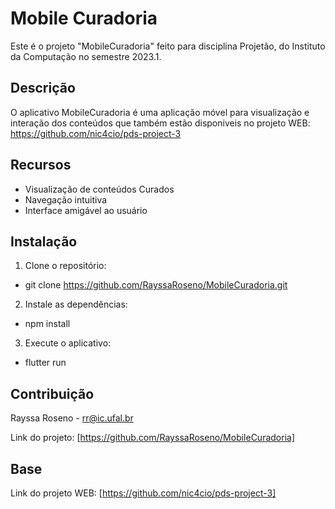 # Mobile Curadoria

Este é o projeto "MobileCuradoria" feito para disciplina Projetão, do Instituto da Computação no semestre 2023.1.

## Descrição

O aplicativo MobileCuradoria é uma aplicação móvel para visualização e interação dos conteúdos que também estão disponiveis no projeto WEB: https://github.com/nic4cio/pds-project-3

## Recursos

- Visualização de conteúdos Curados
- Navegação intuitiva
- Interface amigável ao usuário

## Instalação

1. Clone o repositório: 

- git clone https://github.com/RayssaRoseno/MobileCuradoria.git
  
2. Instale as dependências:
  - npm install
    
3. Execute o aplicativo:
 - flutter run

## Contribuição

Rayssa Roseno - rr@ic.ufal.br

Link do projeto: [https://github.com/RayssaRoseno/MobileCuradoria]

## Base 

Link do projeto WEB: [https://github.com/nic4cio/pds-project-3]


